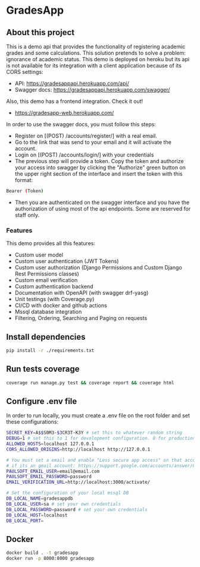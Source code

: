 # GradesApp

## About this project

This is a demo api that provides the functionality of registering academic grades and some calculations.
This solution pretends to solve a problem: ignorance of academic status.
This demo is deployed on heroku but its api is not available for its integration with a client application because of its CORS settings:

- API: https://gradesappapi.herokuapp.com/api/
- Swagger docs: https://gradesappapi.herokuapp.com/swagger/

Also, this demo has a frontend integration. Check it out! 

- https://gradesapp-web.herokuapp.com/

In order to use the swagger docs, you must follow this steps:

- Register on [(POST) /accounts/register/] with a real email.
- Go to the link that was send to your email and it will activate the account.
- Login on [(POST) /accounts/login/] with your credentials
- The previous step will provide a token. Copy the token and authorize your access into swagger by clicking the "Authorize" green button on the upper right section of the interface and insert the token with this format:

```bash
Bearer (Token)
```

- Then you are authenticated on the swagger interface and you have the authorization of using most of the api endpoints. Some are reserved for staff only.

### Features

This demo provides all this features:

- Custom user model
- Custom user authentication (JWT Tokens)
- Custom user authorization (Django Permissions and Custom Django Rest Permissions classes)
- Custom email verification
- Custom authentication backend
- Documentation with OpenAPI (with swagger drf-yasg)
- Unit testings (with Coverage.py)
- CI/CD with docker and github actions
- Mssql database integration
- Filtering, Ordering, Searching and Paging on requests

## Install dependencies

```bash
pip install -r ./requirements.txt
```

## Run tests coverage

```bash
coverage run manage.py test && coverage report && coverage html
```

## Configure .env file

In order to run locally, you must create a .env file on the root folder and set these configurations:

```bash
SECRET_KEY=A$$S0M3-$3CR3T-K3Y # set this to whatever random string
DEBUG=1 # set this to 1 for development configuration. 0 for production.
ALLOWED_HOSTS=localhost 127.0.0.1
CORS_ALLOWED_ORIGINS=http://localhost http://127.0.0.1

# You must set a email and enable "Less secure app access" on that account
# if its an gmail account: https://support.google.com/accounts/answer/6010255#zippy=
PAULSOFT_EMAIL_USER=email@email.com
PAULSOFT_EMAIL_PASSWORD=password
EMAIL_VERIFICATION_URL=http://localhost:3000/activate/

# Set the configuration of your local mssql DB
DB_LOCAL_NAME=gradesappdb
DB_LOCAL_USER=sa # set your own credentials
DB_LOCAL_PASSWORD=password # set your own credentials
DB_LOCAL_HOST=localhost
DB_LOCAL_PORT=
```

## Docker

```bash
docker build . -t gradesapp
docker run -p 8000:8000 gradesapp
```
